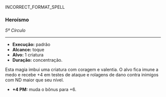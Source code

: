 INCORRECT_FORMAT_SPELL
### Heroísmo
*5º Círculo*
___
- **Execução:** padrão
- **Alcance:** toque
- **Alvo:** 1 criatura
- **Duração:** concentração.

Esta magia imbui uma criatura com coragem e valentia. O alvo fica imune a medo e recebe +4 em testes de ataque e rolagens de dano contra inimigos com ND maior que seu nível.

- **+4 PM:** muda o bônus para +6.
